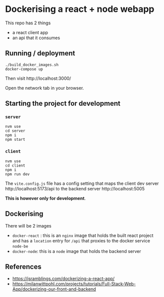 # Dockerising a react + node webapp

This repo has 2 things

- a react client app
- an api that it consumes


## Running / deployment

```
./build_docker_images.sh
docker-compose up
```

Then visit http://localhost:3000/

Open the network tab in your browser.

## Starting the project for development

### `server`

```
nvm use
cd server
npm i
npm start
```

### `client`

```
nvm use
cd client
npm i
npm run dev
```

The `vite.config.js` file has a config setting that maps the client
dev server http://localhost:5173/api to the backend server
http://localhost:5005

**This is however only for development**.

## Dockerising

There will be 2 images

- `docker-react` : this is an `nginx` image that holds the built
react project and has a `location` entry for `/api` that
proxies to the docker service `node-be`
- `docker-node`: this is a `node` image that holds the backend server

## References

- https://jsramblings.com/dockerizing-a-react-app/
- https://milanwittpohl.com/projects/tutorials/Full-Stack-Web-App/dockerizing-our-front-and-backend
